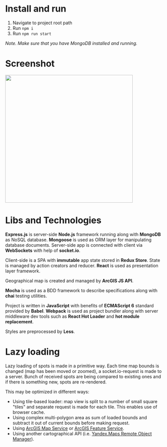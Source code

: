 # Install and run

1. Navigate to project root path
2. Run `npm i`
3. Run `npm run start`

*Note. Make sure that you have MongoDB installed and running.*

# Screenshot
<img src="http://chatik.ajaxy.ru/uploads/showcase-1-1469821646618.png" width="405" /> 

# Libs and Technologies
**Express.js** is server-side **Node.js** framework running along with **MongoDB** as NoSQL database. **Mongoose** is used as ORM layer for manipulating database documents. Server-side app is connected with client via **WebSockets** with help of **socket.io**.

Client-side is a SPA with **immutable** app state stored in **Redux Store**. State is managed by action creators and reducer. **React** is used as presentation layer framework.

Geographical map is created and managed by **ArcGIS JS API**.

**Mocha** is used as a BDD framework to describe specifications along with **chai** testing utilities.

Project is written in **JavaScript** with benefits of **ECMAScript 6** standard provided by **Babel**. **Webpack** is used as project bundler along with server middleware dev tools such as **React Hot Loader** and **hot module replacement**.

Styles are preprocessed by **Less**.

# Lazy loading
Lazy loading of spots is made in a primitive way. Each time map bounds is changed (map has been moved or zoomed), a socket.io-request is made to a server. Bunch of received spots are being compared to existing ones and if there is something new, spots are re-rendered.

This may be optimized in different ways:
- Using tile-based loader: map view is split to a number of small square "tiles" and separate request is made for each tile. This enables use of browser cache.
- Using complex multi-polygon area as sum of loaded bounds and subtract it out of current bounds before making request.
- Using [ArcGIS Map Service](http://server.arcgis.com/en/server/latest/publish-services/windows/what-is-a-map-service.htm) or [ArcGIS Feature Service](http://server.arcgis.com/en/server/latest/publish-services/windows/what-is-a-feature-service-.htm).
- Using another cartographical API (i.e. [Yandex.Maps Remote Object Manager](https://tech.yandex.com/maps/doc/jsapi/2.1/dg/concepts/remote-object-manager/about-docpage/)).
